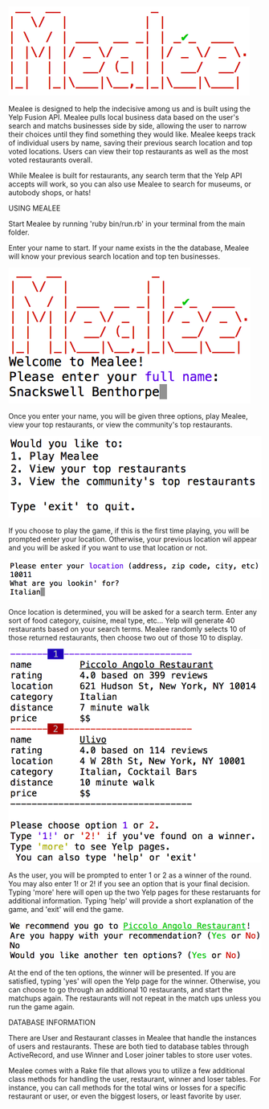 ![Logo](./lib/readmepictures/logo.png)

Mealee is designed to help the indecisive among us and is built using the Yelp Fusion API.  Mealee pulls local business data based on the user's search and matchs businesses side by side, allowing the user to narrow their choices until they find something they would like.  Mealee keeps track of individual users by name, saving their previous search location and top voted locations.  Users can view their top restaurants as well as the most voted restaurants overall.

While Mealee is built for restaurants, any search term that the Yelp API accepts will work, so you can also use Mealee to search for museums, or autobody shops, or hats!

USING MEALEE

Start Mealee by running 'ruby bin/run.rb' in your terminal from the main folder.

Enter your name to start.  If your name exists in the the database, Mealee will know your previous search location and top ten businesses.

![Login](./lib/readmepictures/login.png)

Once you enter your name, you will be given three options, play Mealee, view your top restaurants, or view the community's top restaurants.

![Game Options](./lib/readmepictures/gameoptions.png)

If you choose to play the game, if this is the first time playing, you will be prompted enter your location.  Otherwise, your previous location wil appear and you will be asked if you want to use that location or not.

![Location/Search](./lib/readmepictures/locationandsearch.png)

Once location is determined, you will be asked for a search term.  Enter any sort of food category, cuisine, meal type, etc... Yelp will generate 40 restaurants based on your search terms.  Mealee randomly selects 10 of those returned restaurants, then choose two out of those 10 to display.  

![Match Up](./lib/readmepictures/roundmatchup.png)

As the user, you will be prompted to enter 1 or 2 as a winner of the round.  You may also enter 1! or 2! if you see an option that is your final decision.  Typing 'more' here will open up the two Yelp pages for these restaruants for additional information. Typing 'help' will provide a short explanation of the game, and 'exit' will end the game.

![End](./lib/readmepictures/satisfiedandmore.png)

At the end of the ten options, the winner will be presented.  If you are satisfied, typing 'yes' will open the Yelp page for the winner.  Otherwise, you can choose to go through an additional 10 restaurants, and start the matchups again.  The restaurants will not repeat in the match ups unless you run the game again.


DATABASE INFORMATION

There are User and Restaurant classes in Mealee that handle the instances of users and restaurants.  These are both tied to database tables through ActiveRecord, and use Winner and Loser joiner tables to store user votes.

Mealee comes with a Rake file that allows you to utilize a few additional class methods for handling the user, restaurant, winner and loser tables. For instance, you can call methods for the total wins or losses for a specific restaurant or user, or even the biggest losers, or least favorite by user.